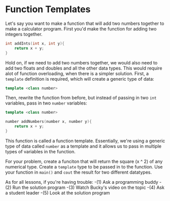 # Function Templates

Let's say you want to make a function that will add two numbers together to make a calculator program. First you'd make the function for adding two integers together.

```cpp
int addInts(int x, int y){ 
    return x + y;
}
```

Hold on, if we need to add two numbers together, we would also need to add two floats and doubles and all the other data types. This would require alot of function overloading, when there is a simpler solution.
First, a `template` definition is required, which will create a generic type of data:

```cpp
template <class number>
```

Then, rewrite the function from before, but instead of passing in two `int` variables, pass in two `number` variables:

```cpp
template <class number>

number addNumbers(number x, number y){
    return x + y;
}
```

This function is called a function template. Essentially, we're using a generic type of data called `number` as a template and it allows us to pass in multiple types of variables in the function.

For your problem, create a funciton that will return the square (x ^ 2) of any numerical type. Create a `template` type to be passed in to the function.
Use your function in `main()` and `cout` the result for two different datatypes.

As for all lessons, if you're having trouble:
-(1) Ask a programming buddy
-(2) Run the solution program
-(3) Watch Bucky's video on the topic
-(4) Ask a student leader
-(5) Look at the solution program